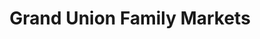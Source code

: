 ---
title: "Grand Union Family Markets"
url: /millerton/grand-union-family-markets/
shop: Supermarkt
---